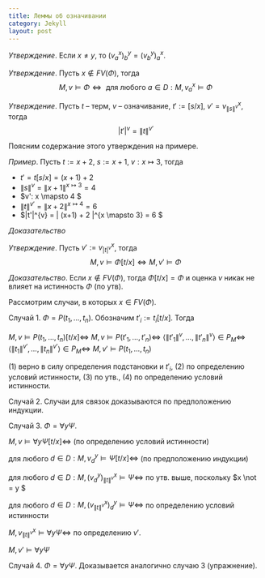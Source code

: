 ```yaml
---
title: Леммы об означивании
category: Jekyll
layout: post
---
```


*Утверждение*. Если $x \not = y$, то $(v^x_a)^y_b = (v^y_b)^x_a$. 

*Утверждение*. Пусть $x \not \in FV(\Phi)$, тогда  
$$M, v \models \Phi \Leftrightarrow \text{ для любого } a \in D: M, v^x_a \models \Phi $$

*Утверждение*. Пусть $t$ – терм, $v$ – означивание, $t':=[s/x]$, $v'=v^x_{\|s\|^v}$, тогда
$$|t'|^v = \| t \|^{v'}$$

Поясним содержание этого утверждения на примере.

*Пример*. Пусть $t:= x + 2$, $s:= x + 1$, $v: x \mapsto 3$, тогда
* $t'= t[s/x]= (x + 1) + 2$
* $\|s\|^v = \|x+1\|^{x \mapsto 3} = 4$
* $v': x \mapsto 4 $
* $\|t\|^{v'}= \|x + 2\|^{x \mapsto 4} = 6$
* $\|t'\|^{v} = \| (x+1) + 2 \|^{x \mapsto 3} = 6 $

*Доказательство* 

*Утверждение*.
Пусть $v':= v^x_{|t|^v}$, тогда
$$M, v \models \Phi [t/x] \iff M, v' \models \Phi$$

*Доказательство*. Если $x \not \in FV(\Phi)$, тогда $\Phi[t/x] = \Phi$ и оценка  $v$ никак не влияет на истинность $\Phi$ (по утв).

Рассмотрим случаи, в которых $x \in FV(\Phi)$.

Случай 1. $\Phi = P(t_1, \dots, t_n)$.  Обозначим $t'_i:=t_i[t/x]$. Тогда

$M, v \models P(t_1, \dots, t_n)[t/x] \Leftrightarrow$
$M, v \models P(t'_1, \dots, t'_n) \Leftrightarrow$ 
$\langle  \|t'_1\|^v, \dots, \|t'_n\|^v \rangle \in P_M \Leftrightarrow$
$\langle  \|t_1\|^{v'}, \dots, \|t_n\|^{v'} \rangle \in P_M  \Leftrightarrow$ 
$M, v' \models P(t_1, \dots, t_n)$

$(1)$ верно в силу определения подстановки и $t'_i$, $(2)$ по определению условий истинности, $(3)$ по утв., $(4)$ по определению условий истинности.

Случай 2. Случаи для связок доказываются по предположению индукции.

Случай 3. $\Phi = \forall y \Psi$. 

$M, v \models \forall y \Psi [t/x] \Leftrightarrow$ (по определению условий истинности)

для любого $d \in D: M, v^y_d \models \Psi [t/x]  \Leftrightarrow$ (по предположению индукции)

для любого $d \in D: M, (v^y_d)^x_{\|t\|^v} \models \Psi \Leftrightarrow$ по утв. выше, поскольку $x \not = y $

для любого $d \in D: M, (v^x_{\|t\|^v})^y_d \models \Psi \Leftrightarrow$ по определению условий истинности

$M, v^x_{\|t\|^v} \models \forall y \Psi \Leftrightarrow$ по определению $v'$.

$M, v' \models \forall y \Psi$ 

Случай 4. $\Phi = \forall y \Psi$.  Доказывается аналогично случаю 3 (упражнение).
